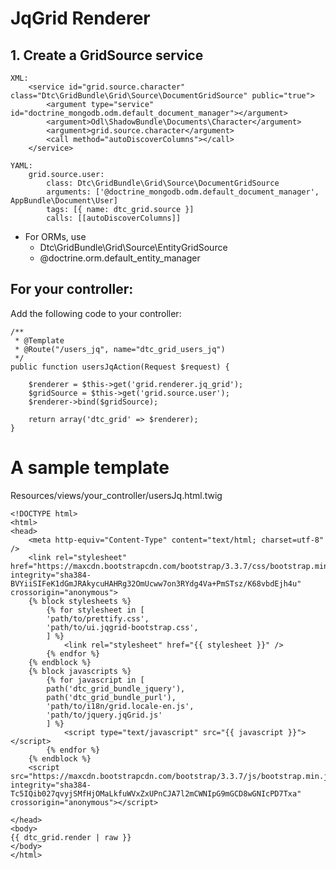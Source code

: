 # JqGrid Renderer

## 1. Create a GridSource service

    XML:
        <service id="grid.source.character" class="Dtc\GridBundle\Grid\Source\DocumentGridSource" public="true">
            <argument type="service" id="doctrine_mongodb.odm.default_document_manager"></argument>
            <argument>Odl\ShadowBundle\Documents\Character</argument>
            <argument>grid.source.character</argument>
            <call method="autoDiscoverColumns"></call>
        </service>
    
    YAML:
        grid.source.user:
            class: Dtc\GridBundle\Grid\Source\DocumentGridSource
            arguments: ['@doctrine_mongodb.odm.default_document_manager', AppBundle\Document\User]
            tags: [{ name: dtc_grid.source }]
            calls: [[autoDiscoverColumns]]

 * For ORMs, use
    * Dtc\GridBundle\Grid\Source\EntityGridSource
    * @doctrine.orm.default_entity_manager

## For your controller:

Add the following code to your controller:

    /**
     * @Template
     * @Route("/users_jq", name="dtc_grid_users_jq")
     */
    public function usersJqAction(Request $request) {

        $renderer = $this->get('grid.renderer.jq_grid');
        $gridSource = $this->get('grid.source.user');
        $renderer->bind($gridSource);

        return array('dtc_grid' => $renderer);
    }

# A sample template

Resources/views/your_controller/usersJq.html.twig

    <!DOCTYPE html>
    <html>
    <head>
        <meta http-equiv="Content-Type" content="text/html; charset=utf-8" />
        <link rel="stylesheet" href="https://maxcdn.bootstrapcdn.com/bootstrap/3.3.7/css/bootstrap.min.css" integrity="sha384-BVYiiSIFeK1dGmJRAkycuHAHRg32OmUcww7on3RYdg4Va+PmSTsz/K68vbdEjh4u" crossorigin="anonymous">
        {% block stylesheets %}
            {% for stylesheet in [
            'path/to/prettify.css',
            'path/to/ui.jqgrid-bootstrap.css',
            ] %}
                <link rel="stylesheet" href="{{ stylesheet }}" />
            {% endfor %}
        {% endblock %}
        {% block javascripts %}
            {% for javascript in [
            path('dtc_grid_bundle_jquery'),
            path('dtc_grid_bundle_purl'),
            'path/to/i18n/grid.locale-en.js',
            'path/to/jquery.jqGrid.js'
            ] %}
                <script type="text/javascript" src="{{ javascript }}"></script>
            {% endfor %}
        {% endblock %}
        <script src="https://maxcdn.bootstrapcdn.com/bootstrap/3.3.7/js/bootstrap.min.js" integrity="sha384-Tc5IQib027qvyjSMfHjOMaLkfuWVxZxUPnCJA7l2mCWNIpG9mGCD8wGNIcPD7Txa" crossorigin="anonymous"></script>
    
    </head>
    <body>
    {{ dtc_grid.render | raw }}
    </body>
    </html>